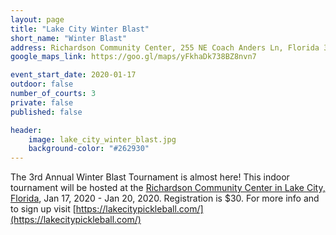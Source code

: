 ```yaml
---
layout: page
title: "Lake City Winter Blast"
short_name: "Winter Blast"
address: Richardson Community Center, 255 NE Coach Anders Ln, Florida 32055 United States
google_maps_link: https://goo.gl/maps/yFkhaDk738BZ8nvn7

event_start_date: 2020-01-17
outdoor: false
number_of_courts: 3
private: false
published: false

header:
    image: lake_city_winter_blast.jpg
    background-color: "#262930"
---
```

<!--more-->

The 3rd Annual Winter Blast Tournament is almost here! This indoor tournament will be hosted at the [Richardson Community Center in Lake City, Florida](https://goo.gl/maps/yFkhaDk738BZ8nvn7), Jan 17, 2020 - Jan 20, 2020. Registration is $30. For more info and to sign up visit [https://lakecitypickleball.com/](https://lakecitypickleball.com/)
